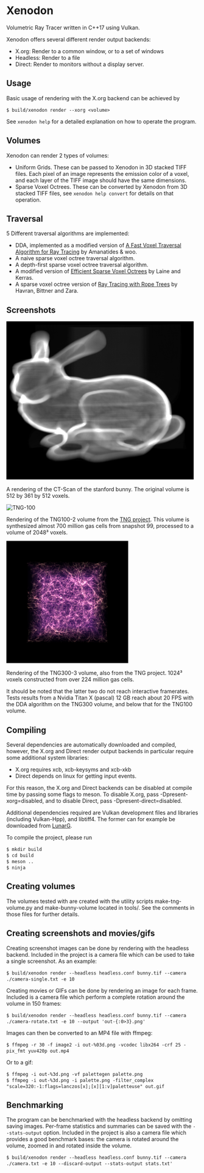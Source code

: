 # Xenodon
Volumetric Ray Tracer written in C++17 using Vulkan.

Xenodon offers several different render output backends:
- X.org: Render to a common window, or to a set of windows
- Headless: Render to a file
- Direct: Render to monitors without a display server.

## Usage
Basic usage of rendering with the X.org backend can be achieved by
```
$ build/xenodon render --xorg <volume>
```
See `xenodon help` for a detailed explanation on how to operate the program.

## Volumes
Xenodon can render 2 types of volumes:
- Uniform Grids. These can be passed to Xenodon in 3D stacked TIFF files. Each pixel of an image represents the emission color of a voxel, and each layer of the TIFF image should have the same dimensions.
- Sparse Voxel Octrees. These can be converted by Xenodon from 3D stacked TIFF files, see `xenodon help convert` for details on that operation.

## Traversal
5 Different traversal algorithms are implemented:
- DDA, implemented as a modified version of [A Fast Voxel Traversal Algorithm for Ray Tracing](https://www.researchgate.net/publication/2611491_A_Fast_Voxel_Traversal_Algorithm_for_Ray_Tracing) by Amanatides & woo.
- A naive sparse voxel octree traversal algorithm.
- A depth-first sparse voxel octree traversal algorithm.
- A modified version of [Efficient Sparse Voxel Octrees](https://research.nvidia.com/publication/efficient-sparse-voxel-octrees) by Laine and Kerras.
- A sparse voxel octree version of [Ray Tracing with Rope Trees](https://www.researchgate.net/publication/2691301_Ray_Tracing_with_Rope_Trees) by Havran, Bittner and Zara.

## Screenshots
![Stanford bunny](screenshots/bunny.png)

A rendering of the CT-Scan of the stanford bunny. The original volume is 512 by 361 by 512 voxels.

![TNG-100](screenshots/TNG100.gif)

Rendering of the TNG100-2 volume from the [TNG project](http://tng-project.org/). This volume is synthesized almost 700 million gas cells from snapshot 99, processed to a volume of 2048³ voxels.

![TNG-300](screenshots/TNG300.png)

Rendering of the TNG300-3 volume, also from the TNG project. 1024³ voxels constructed from over 224 million gas cells.

It should be noted that the latter two do not reach interactive framerates. Tests results from a Nvidia Titan X (pascal) 12 GB reach about 20 FPS with the DDA algorithm on the TNG300 volume, and below that for the TNG100 volume.

## Compiling
Several dependencies are automatically downloaded and compiled, however, the X.org and Direct render output backends in particular require some additional system libraries:
- X.org requires xcb, xcb-keysyms and xcb-xkb
- Direct depends on linux for getting input events.

For this reason, the X.org and Direct backends can be disabled at compile time by passing some flags to meson. To disable X.org, pass -Dpresent-xorg=disabled, and to disable Direct, pass -Dpresent-direct=disabled.

Additional dependencies required are Vulkan development files and libraries (including Vulkan-Hpp), and libtiff4. The former can for example be downloaded from [LunarG](https://www.lunarg.com/).

To compile the project, please run
```
$ mkdir build
$ cd build
$ meson ..
$ ninja
```

## Creating volumes
The volumes tested with are created with the utility scripts make-tng-volume.py and make-bunny-volume located in tools/. See the comments in those files for further details.

## Creating screenshots and movies/gifs
Creating screenshot images can be done by rendering with the headless backend. Included in the project is a camera file which can be used to take a single screenshot. As an example:
```
$ build/xenodon render --headless headless.conf bunny.tif --camera ./camera-single.txt -e 10
```
Creating movies or GIFs can be done by rendering an image for each frame. Included is a camera file which perform a complete rotation around the volume in 150 frames:
```
$ build/xenodon render --headless headless.conf bunny.tif --camera ./camera-rotate.txt -e 10 --output 'out-{:0>3}.png'
```
Images can then be converted to an MP4 file with ffmpeg:
```
$ ffmpeg -r 30 -f image2 -i out-%03d.png -vcodec libx264 -crf 25 -pix_fmt yuv420p out.mp4
```
Or to a gif:
```
$ ffmpeg -i out-%3d.png -vf palettegen palette.png
$ ffmpeg -i out-%3d.png -i palette.png -filter_complex "scale=320:-1:flags=lanczos[x];[x][1:v]paletteuse" out.gif
```

## Benchmarking
The program can be benchmarked with the headless backend by omitting saving images. Per-frame statistics and summaries can be saved with the `--stats-output` option. Included in the project is also a camera file which provides a good benchmark bases: the camera is rotated around the volume, zoomed in and rotated inside the volume.
```
$ build/xenodon render --headless headless.conf bunny.tif --camera ./camera.txt -e 10 --discard-output --stats-output stats.txt'
```
